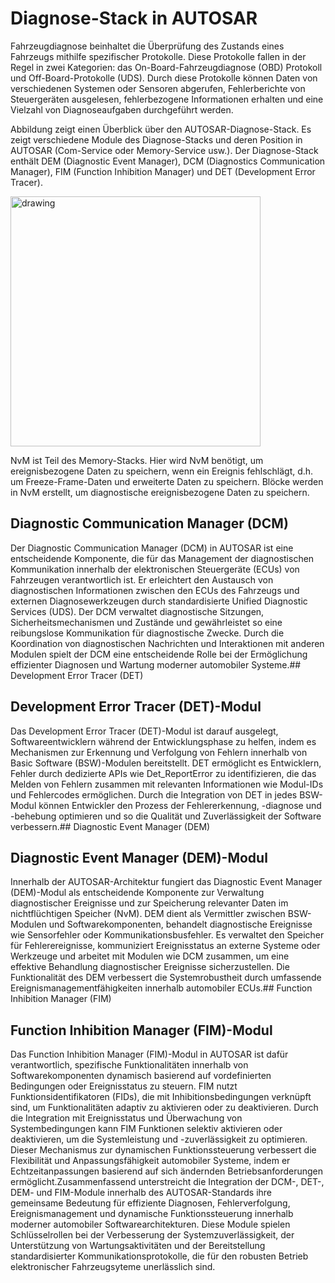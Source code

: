 # Diagnose-Stack in AUTOSAR

Fahrzeugdiagnose beinhaltet die Überprüfung des Zustands eines Fahrzeugs mithilfe spezifischer Protokolle. Diese Protokolle fallen in der Regel in zwei Kategorien: das On-Board-Fahrzeugdiagnose (OBD) Protokoll und Off-Board-Protokolle (UDS). Durch diese Protokolle können Daten von verschiedenen Systemen oder Sensoren abgerufen, Fehlerberichte von Steuergeräten ausgelesen, fehlerbezogene Informationen erhalten und eine Vielzahl von Diagnoseaufgaben durchgeführt werden.

Abbildung zeigt einen Überblick über den AUTOSAR-Diagnose-Stack. Es zeigt verschiedene Module des Diagnose-Stacks und deren Position in AUTOSAR (Com-Service oder Memory-Service usw.). Der Diagnose-Stack enthält DEM (Diagnostic Event Manager), DCM (Diagnostics Communication Manager), FIM (Function Inhibition Manager) und DET (Development Error Tracer).

<img src="image/210_AUTOSAR/1710017436334.png" alt="drawing" width="400"/>

NvM ist Teil des Memory-Stacks. Hier wird NvM benötigt, um ereignisbezogene Daten zu speichern, wenn ein Ereignis fehlschlägt, d.h. um Freeze-Frame-Daten und erweiterte Daten zu speichern. Blöcke werden in NvM erstellt, um diagnostische ereignisbezogene Daten zu speichern.


## Diagnostic Communication Manager (DCM)

Der Diagnostic Communication Manager (DCM) in AUTOSAR ist eine entscheidende Komponente, die für das Management der diagnostischen Kommunikation innerhalb der elektronischen Steuergeräte (ECUs) von Fahrzeugen verantwortlich ist. Er erleichtert den Austausch von diagnostischen Informationen zwischen den ECUs des Fahrzeugs und externen Diagnosewerkzeugen durch standardisierte Unified Diagnostic Services (UDS). Der DCM verwaltet diagnostische Sitzungen, Sicherheitsmechanismen und Zustände und gewährleistet so eine reibungslose Kommunikation für diagnostische Zwecke. Durch die Koordination von diagnostischen Nachrichten und Interaktionen mit anderen Modulen spielt der DCM eine entscheidende Rolle bei der Ermöglichung effizienter Diagnosen und Wartung moderner automobiler Systeme.## Development Error Tracer (DET)

## Development Error Tracer (DET)-Modul

Das Development Error Tracer (DET)-Modul ist darauf ausgelegt, Softwareentwicklern während der Entwicklungsphase zu helfen, indem es Mechanismen zur Erkennung und Verfolgung von Fehlern innerhalb von Basic Software (BSW)-Modulen bereitstellt. DET ermöglicht es Entwicklern, Fehler durch dedizierte APIs wie Det_ReportError zu identifizieren, die das Melden von Fehlern zusammen mit relevanten Informationen wie Modul-IDs und Fehlercodes ermöglichen. Durch die Integration von DET in jedes BSW-Modul können Entwickler den Prozess der Fehlererkennung, -diagnose und -behebung optimieren und so die Qualität und Zuverlässigkeit der Software verbessern.## Diagnostic Event Manager (DEM)

## Diagnostic Event Manager (DEM)-Modul 

Innerhalb der AUTOSAR-Architektur fungiert das Diagnostic Event Manager (DEM)-Modul als entscheidende Komponente zur Verwaltung diagnostischer Ereignisse und zur Speicherung relevanter Daten im nichtflüchtigen Speicher (NvM). DEM dient als Vermittler zwischen BSW-Modulen und Softwarekomponenten, behandelt diagnostische Ereignisse wie Sensorfehler oder Kommunikationsbusfehler. Es verwaltet den Speicher für Fehlerereignisse, kommuniziert Ereignisstatus an externe Systeme oder Werkzeuge und arbeitet mit Modulen wie DCM zusammen, um eine effektive Behandlung diagnostischer Ereignisse sicherzustellen. Die Funktionalität des DEM verbessert die Systemrobustheit durch umfassende Ereignismanagementfähigkeiten innerhalb automobiler ECUs.## Function Inhibition Manager (FIM)

## Function Inhibition Manager (FIM)-Modul 

Das Function Inhibition Manager (FIM)-Modul in AUTOSAR ist dafür verantwortlich, spezifische Funktionalitäten innerhalb von Softwarekomponenten dynamisch basierend auf vordefinierten Bedingungen oder Ereignisstatus zu steuern. FIM nutzt Funktionsidentifikatoren (FIDs), die mit Inhibitionsbedingungen verknüpft sind, um Funktionalitäten adaptiv zu aktivieren oder zu deaktivieren. Durch die Integration mit Ereignisstatus und Überwachung von Systembedingungen kann FIM Funktionen selektiv aktivieren oder deaktivieren, um die Systemleistung und -zuverlässigkeit zu optimieren. Dieser Mechanismus zur dynamischen Funktionssteuerung verbessert die Flexibilität und Anpassungsfähigkeit automobiler Systeme, indem er Echtzeitanpassungen basierend auf sich ändernden Betriebsanforderungen ermöglicht.Zusammenfassend unterstreicht die Integration der DCM-, DET-, DEM- und FIM-Module innerhalb des AUTOSAR-Standards ihre gemeinsame Bedeutung für effiziente Diagnosen, Fehlerverfolgung, Ereignismanagement und dynamische Funktionssteuerung innerhalb moderner automobiler Softwarearchitekturen. Diese Module spielen Schlüsselrollen bei der Verbesserung der Systemzuverlässigkeit, der Unterstützung von Wartungsaktivitäten und der Bereitstellung standardisierter Kommunikationsprotokolle, die für den robusten Betrieb elektronischer Fahrzeugsyteme unerlässlich sind.

